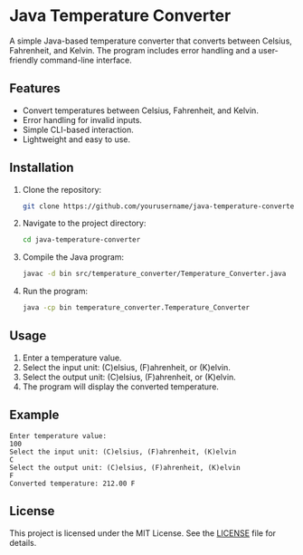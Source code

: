 # Java Temperature Converter

A simple Java-based temperature converter that converts between Celsius, Fahrenheit, and Kelvin. The program includes error handling and a user-friendly command-line interface.

## Features
- Convert temperatures between Celsius, Fahrenheit, and Kelvin.
- Error handling for invalid inputs.
- Simple CLI-based interaction.
- Lightweight and easy to use.

## Installation
1. Clone the repository:
   ```sh
   git clone https://github.com/yourusername/java-temperature-converter.git
   ```
2. Navigate to the project directory:
   ```sh
   cd java-temperature-converter
   ```
3. Compile the Java program:
   ```sh
   javac -d bin src/temperature_converter/Temperature_Converter.java
   ```
4. Run the program:
   ```sh
   java -cp bin temperature_converter.Temperature_Converter
   ```

## Usage
1. Enter a temperature value.
2. Select the input unit: (C)elsius, (F)ahrenheit, or (K)elvin.
3. Select the output unit: (C)elsius, (F)ahrenheit, or (K)elvin.
4. The program will display the converted temperature.

## Example
```
Enter temperature value:
100
Select the input unit: (C)elsius, (F)ahrenheit, (K)elvin
C
Select the output unit: (C)elsius, (F)ahrenheit, (K)elvin
F
Converted temperature: 212.00 F
```

## License
This project is licensed under the MIT License. See the [LICENSE](LICENSE) file for details.

